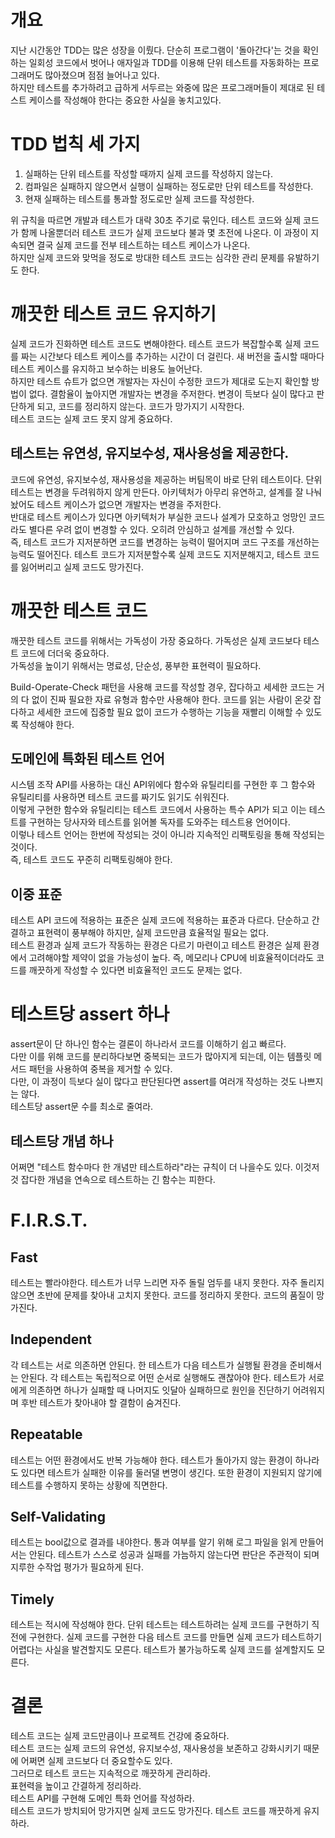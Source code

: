 # 개요
지난 시간동안 TDD는 많은 성장을 이뤘다. 단순히 프로그램이 '돌아간다'는 것을 확인하는 일회성 코드에서 벗어나 애자일과 TDD를 이용해 단위 테스트를 자동화하는 프로그래머도 많아졌으며 점점 늘어나고 있다.
<br>
하지만 테스트를 추가하려고 급하게 서두르는 와중에 많은 프로그래머들이 제대로 된 테스트 케이스를 작성해야 한다는 중요한 사실을 놓치고있다.

# TDD 법칙 세 가지
1. 실패하는 단위 테스트를 작성할 때까지 실제 코드를 작성하지 않는다.
2. 컴파일은 실패하지 않으면서 실행이 실패하는 정도로만 단위 테스트를 작성한다.
3. 현재 실패하는 테스트를 통과할 정도로만 실제 코드를 작성한다.

위 규칙을 따르면 개발과 테스트가 대략 30초 주기로 묶인다. 테스트 코드와 실제 코드가 함께 나올뿐더러 테스트 코드가 실제 코드보다 불과 몇 초전에 나온다. 이 과정이 지속되면 결국 실제 코드를 전부 테스트하는 테스트 케이스가 나온다.
<br>
하지만 실제 코드와 맞먹을 정도로 방대한 테스트 코드는 심각한 관리 문제를 유발하기도 한다.

# 깨끗한 테스트 코드 유지하기
실제 코드가 진화하면 테스트 코드도 변해야한다. 테스트 코드가 복잡할수록 실제 코드를 짜는 시간보다 테스트 케이스를 추가하는 시간이 더 걸린다. 새 버전을 출시할 때마다 테스트 케이스를 유지하고 보수하는 비용도 늘어난다.
<br>
하지만 테스트 슈트가 없으면 개발자는 자신이 수정한 코드가 제대로 도는지 확인할 방법이 없다. 결함율이 높아지면 개발자는 변경을 주저한다. 변경이 득보다 실이 많다고 판단하게 되고, 코드를 정리하지 않는다. 코드가 망가지기 시작한다.
<br>
테스트 코드는 실제 코드 못지 않게 중요하다.

## 테스트는 유연성, 유지보수성, 재사용성을 제공한다.
코드에 유연성, 유지보수성, 재사용성을 제공하는 버팀목이 바로 단위 테스트이다. 단위 테스트는 변경을 두려워하지 않게 만든다. 아키텍처가 아무리 유연하고, 설계를 잘 나눠놨어도 테스트 케이스가 없으면 개발자는 변경을 주저한다.
<br>
반대로 테스트 케이스가 있다면 아키텍처가 부실한 코드나 설계가 모호하고 엉망인 코드라도 별다른 우려 없이 변경할 수 있다. 오히려 안심하고 설계를 개선할 수 있다.
<br>
즉, 테스트 코드가 지저분하면 코드를 변경하는 능력이 떨어지며 코드 구조를 개선하는 능력도 떨어진다. 테스트 코드가 지저분할수록 실제 코드도 지저분해지고, 테스트 코드를 잃어버리고 실제 코드도 망가진다.

# 깨끗한 테스트 코드
깨끗한 테스트 코드를 위해서는 가독성이 가장 중요하다. 가독성은 실제 코드보다 테스트 코드에 더더욱 중요하다.
<br>
가독성을 높이기 위해서는 명료성, 단순성, 풍부한 표현력이 필요하다.

Build-Operate-Check 패턴을 사용해 코드를 작성할 경우, 잡다하고 세세한 코드는 거의 다 없이 진짜 필요한 자료 유형과 함수만 사용해야 한다. 코드를 읽는 사람이 온갖 잡다하고 세세한 코드에 집중할 필요 없이 코드가 수행하는 기능을 재빨리 이해할 수 있도록 작성해야 한다.

## 도메인에 특화된 테스트 언어
시스템 조작 API를 사용하는 대신 API위에다 함수와 유틸리티를 구현한 후 그 함수와 유틸리티를 사용하면 테스트 코드를 짜기도 읽기도 쉬워진다.
<br>
이렇게 구현한 함수와 유틸리티는 테스트 코드에서 사용하는 특수 API가 되고 이는 테스트를 구현하는 당사자와 테스트를 읽어볼 독자를 도와주는 테스트용 언어이다.
<br>
이렇나 테스트 언어는 한번에 작성되는 것이 아니라 지속적인 리팩토링을 통해 작성되는 것이다.
<br>
즉, 테스트 코드도 꾸준히 리팩토링해야 한다.

## 이중 표준
테스트 API 코드에 적용하는 표준은 실제 코드에 적용하는 표준과 다르다. 단순하고 간결하고 표현력이 풍부해야 하지만, 실제 코드만큼 효율적일 필요는 없다.
<br>
테스트 환경과 실제 코드가 작동하는 환경은 다르기 마련이고 테스트 환경은 실제 환경에서 고려해야할 제약이 없을 가능성이 높다. 즉, 메모리나 CPU에 비효율적이더라도 코드를 깨끗하게 작성할 수 있다면 비효율적인 코드도 문제는 없다.

# 테스트당 assert 하나
assert문이 단 하나인 함수는 결론이 하나라서 코드를 이해하기 쉽고 빠르다.
<br>
다만 이를 위해 코드를 분리하다보면 중복되는 코드가 많아지게 되는데, 이는 템플릿 메서드 패턴을 사용하여 중복을 제거할 수 있다.
<br>
다만, 이 과정이 득보다 실이 많다고 판단된다면 assert를 여러개 작성하는 것도 나쁘지는 않다.
<br>
테스트당 assert문 수를 최소로 줄여라.

## 테스트당 개념 하나
어쩌면 "테스트 함수마다 한 개념만 테스트하라"라는 규칙이 더 나을수도 있다. 이것저것 잡다한 개념을 연속으로 테스트하는 긴 함수는 피한다.

# F.I.R.S.T.

## Fast
테스트는 빨라야한다. 테스트가 너무 느리면 자주 돌릴 엄두를 내지 못한다. 자주 돌리지 않으면 초반에 문제를 찾아내 고치지 못한다. 코드를 정리하지 못한다. 코드의 품질이 망가진다.

## Independent
각 테스트는 서로 의존하면 안된다. 한 테스트가 다음 테스트가 실행될 환경을 준비해서는 안된다. 각 테스트는 독립적으로 어떤 순서로 실행해도 괜찮아야 한다. 테스트가 서로에게 의존하면 하나가 실패할 때 나머지도 잇달아 실패하므로 원인을 진단하기 어려워지며 후반 테스트가 찾아내야 할 결함이 숨겨진다.

## Repeatable
테스트는 어떤 환경에서도 반복 가능해야 한다. 테스트가 돌아가지 않는 환경이 하나라도 있다면 테스트가 실패한 이유를 둘러댈 변명이 생긴다. 또한 환경이 지원되지 않기에 테스트를 수행하지 못하는 상황에 직면한다.

## Self-Validating
테스트는 bool값으로 결과를 내야한다. 통과 여부를 알기 위해 로그 파일을 읽게 만들어서는 안된다. 테스트가 스스로 성공과 실패를 가늠하지 않는다면 판단은 주관적이 되며 지루한 수작업 평가가 필요하게 된다.

## Timely
테스트는 적시에 작성해야 한다. 단위 테스트는 테스트하려는 실제 코드를 구현하기 직전에 구현한다. 실제 코드를 구현한 다음 테스트 코드를 만들면 실제 코드가 테스트하기 어렵다는 사실을 발견할지도 모른다. 테스트가 불가능하도록 실제 코드를 설계할지도 모른다.

# 결론
테스트 코드는 실제 코드만큼이나 프로젝트 건강에 중요하다.
<br>
테스트 코드는 실제 코드의 유연성, 유지보수성, 재사용성을 보존하고 강화시키기 때문에 어쩌면 실제 코드보다 더 중요할수도 있다.
<br>
그러므로 테스트 코드는 지속적으로 깨끗하게 관리하라.
<br>
표현력을 높이고 간결하게 정리하라.
<br>
테스트 API를 구현해 도메인 특화 언어를 작성하라.
<br>
테스트 코드가 방치되어 망가지면 실제 코드도 망가진다. 테스트 코드를 깨끗하게 유지하라.

